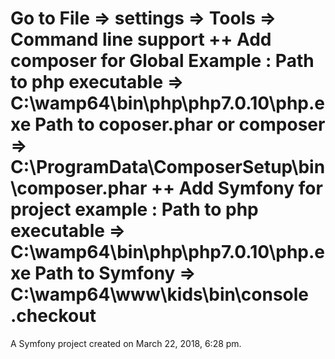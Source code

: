Go to File => settings => Tools => Command line support 
++ Add composer for Global 
Example : 
Path to php executable =>  C:\wamp64\bin\php\php7.0.10\php.exe
Path to coposer.phar or composer => C:\ProgramData\ComposerSetup\bin\composer.phar
++ Add Symfony for project
example : 
Path to php executable =>  C:\wamp64\bin\php\php7.0.10\php.exe
Path to Symfony => C:\wamp64\www\kids\bin\console
.checkout
=========

A Symfony project created on March 22, 2018, 6:28 pm.

